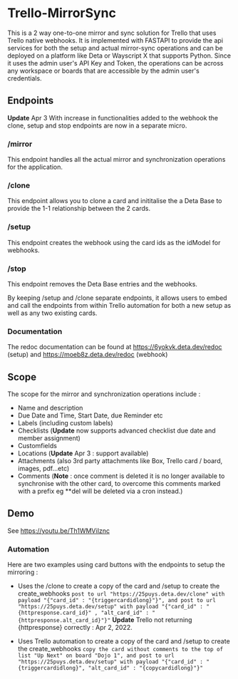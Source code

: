 # Trello-MirrorSync

This is a 2 way one-to-one mirror and sync solution for Trello that uses Trello native webhooks. It is implemented with FASTAPI to provide the api services for both the setup and actual mirror-sync operations and can be deployed on a platform like Deta or Wayscript X that supports Python. Since it uses the admin user's API Key and Token, the operations can be across any workspace or boards that are accessible by the admin user's credentials.

## Endpoints
**Update** Apr 3 With increase in functionalities added to the webhook the clone, setup and stop endpoints are now in a separate micro.

### /mirror
This endpoint handles all the actual mirror and synchronization operations for the application.
### /clone
This endpoint allows you to clone a card and inititalise the a Deta Base to provide the 1-1 relationship between the 2 cards.
### /setup
This endpoint creates the webhook using the card ids as the idModel for webhooks.
### /stop
This endpoint removes the Deta Base entries and the webhooks.

By keeping /setup and /clone separate endpoints, it allows users to embed and call the endpoints from within Trello automation for both a new setup as well as any two existing cards.

### Documentation
The redoc documentation can be found at https://6yokvk.deta.dev/redoc (setup) and https://moeb8z.deta.dev/redoc (webhook)

## Scope
The scope for the mirror and synchronization operations include :

- Name and description
- Due Date and Time, Start Date, due Reminder etc
- Labels (including custom labels)
- Checklists (**Update** now supports advanced checklist due date and member assignment)
- Customfields
- Locations (**Update** Apr 3 : support available)
- Attachments (also 3rd party attachments like Box, Trello card / board, images, pdf...etc)
- Comments (**Note** : once comment is deleted it is no longer available to synchronise with the other card, to overcome this comments marked with a prefix eg **del will be deleted via a cron instead.)

## Demo
See https://youtu.be/Th1WMViIznc

### Automation
Here are two examples using card buttons with the endpoints to setup the mirroring :

- Uses the /clone to create a copy of the card and /setup to create the create_webhooks
`post to url "https://25puys.deta.dev/clone" with payload "{"card_id" : "{triggercardidlong}"}", and post to url "https://25puys.deta.dev/setup" with payload "{"card_id" : "{httpresponse.card_id}" , "alt_card_id" : "{httpresponse.alt_card_id}"}"`
**Update** Trello not returning {httpresponse} correctly : Apr 2, 2022.

- Uses Trello automation to create a copy of the card and /setup to create the create_webhooks
`copy the card without comments to the top of list "Up Next" on board "Dojo 1", and post to url "https://25puys.deta.dev/setup" with payload "{"card_id" : "{triggercardidlong}", "alt_card_id" : "{copycardidlong}"}"`
